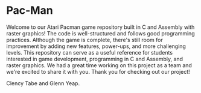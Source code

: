 # Pac-Man

Welcome to our Atari Pacman game repository built in C and Assembly with raster graphics! The code is well-structured and follows good programming practices. Although the game is complete, there's still room for improvement by adding new features, power-ups, and more challenging levels. This repository can serve as a useful reference for students interested in game development, programming in C and Assembly, and raster graphics. We had a great time working on this project as a team and we're excited to share it with you. Thank you for checking out our project!

Clency Tabe and Glenn Yeap.
